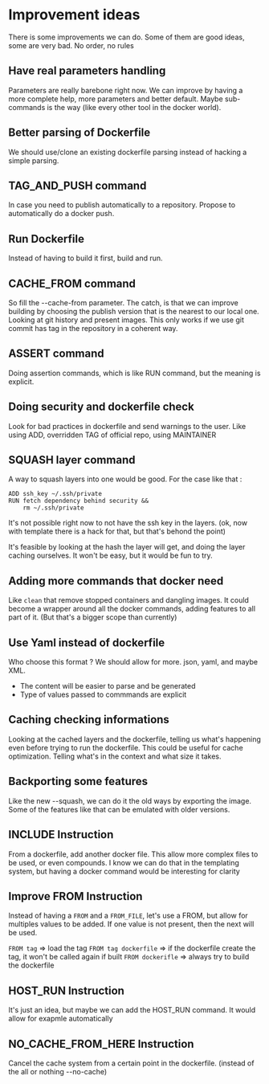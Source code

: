 # Improvement ideas

There is some improvements we can do.
Some of them are good ideas, some are very bad.
No order, no rules

## Have real parameters handling
Parameters are really barebone right now. We can improve by having
a more complete help, more parameters and better default.
Maybe sub-commands is the way (like every other tool in the docker world).

## Better parsing of Dockerfile
We should use/clone an existing dockerfile parsing instead of hacking a
simple parsing.

## TAG_AND_PUSH command
In case you need to publish automatically to a repository.
Propose to automatically do a docker push.

## Run Dockerfile
Instead of having to build it first, build and run.

## CACHE_FROM command
So fill the --cache-from parameter.
The catch, is that we can improve building by choosing the publish version
that is the nearest to our local one.
Looking at git history and present images. This only works if we use
git commit has tag in the repository in a coherent way.

## ASSERT command
Doing assertion commands, which is like RUN command, but the meaning is
explicit.

## Doing security and dockerfile check
Look for bad practices in dockerfile and send warnings to the user.
Like using ADD, overridden TAG of official repo, using MAINTAINER

## SQUASH layer command
A way to squash layers into one would be good.
For the case like that :
```
ADD ssh_key ~/.ssh/private
RUN fetch dependency behind security &&
    rm ~/.ssh/private
```

It's not possible right now to not have the ssh key in the layers.
(ok, now with template there is a hack for that, but that's behond the point)

It's feasible by looking at the hash the layer will get, and
doing the layer caching ourselves. It won't be easy, but it would be fun to try.

## Adding more commands that docker need
Like `clean` that remove stopped containers and dangling images.
It could become a wrapper around all the docker commands,
adding features to all part of it. (But that's a bigger scope than currently)

## Use Yaml instead of dockerfile
Who choose this format ? We should allow for more.
json, yaml, and maybe XML.
- The content will be easier to parse and be generated
- Type of values passed to commmands are explicit

## Caching checking informations
Looking at the cached layers and the dockerfile, telling us what's happening
even before trying to run the dockerfile. This could be useful for cache
optimization.
Telling what's in the context and what size it takes.

## Backporting some features
Like the new --squash, we can do it the old ways by exporting the image.
Some of the features like that can be emulated with older versions.


## INCLUDE Instruction
From a dockerfile, add another docker file. This allow more complex files to be used, or even compounds.
I know we can do that in the templating system, but having a docker command would be interesting for clarity

## Improve FROM Instruction
Instead of having a `FROM` and a `FROM_FILE`, let's use a FROM, but allow for multiples values to be added.
If one value is not present, then the next will be used.

`FROM tag` => load the tag
`FROM tag dockerfile` => if the dockerfile create the tag, it won't be called again if built
`FROM dockerifle` => always try to build the dockerfile

## HOST_RUN Instruction
It's just an idea, but maybe we can add the HOST_RUN command.
It would allow for exapmle automatically

## NO_CACHE_FROM_HERE Instruction
Cancel the cache system from a certain point in the dockerfile.
(instead of the all or nothing --no-cache)
